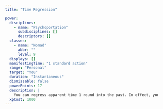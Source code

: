 ```yaml
---
title: "Time Regression"

power:
  disciplines:
    - name: "Psychoportation"
      subdisciplines: []
      descriptors: []
  classes:
    - name: "Nomad"
      abbr: ""
      level: 9
  displays: []
  manifestingTime: "1 standard action"
  range: "Personal"
  target: "You"
  duration: "Instantaneous"
  dismissable: false
  powerPoints: 17
  description: |
    You can regress apparent time 1 round into the past. In effect, you "replay" the previous round of activity. The power regresses time to the point along the time stream just prior to your previous turn, undoing the effects of everyone else's actions in the meantime. Once you have used time regression, only you retain knowledge of what happened during the round that is being replayed; however, you can communicate that knowledge verbally to your companions, if desired. During the round that you live through a second time, you can act on knowledge you previously gained by already living through the immediate future. In all likelihood, you'll probably not choose to manifest time regression during your second pass through the time stream, instead taking completely new actions, but you pay the XP cost all the same.
  xpCost: 1000
---
```

